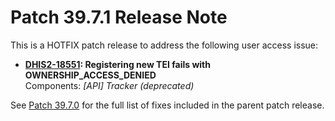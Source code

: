# Patch 39.7.1 Release Note

This is a HOTFIX patch release to address the following user access issue:

- **[DHIS2-18551](https://dhis2.atlassian.net/browse/DHIS2-18551): Registering new TEI fails with OWNERSHIP_ACCESS_DENIED**  
  Components: _[API] Tracker (deprecated)_

See [Patch 39.7.0](ReleaseNote-2.39.7.md) for the full list of fixes included in the parent patch release.
